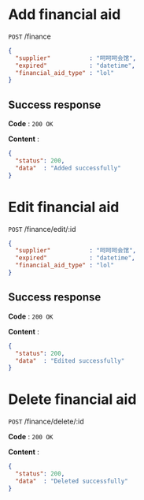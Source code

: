 # Add financial aid 

`POST` /finance

```json
{
  "supplier"           : "呵呵呵会馆",
  "expired"            : "datetime",
  "financial_aid_type" : "lol"
}
```

## Success response

**Code** : `200 OK`

**Content** :

```json
{
  "status": 200,
  "data"  : "Added successfully"
}
```


# Edit financial aid

`POST` /finance/edit/:id

```json
{
  "supplier"           : "呵呵呵会馆",
  "expired"            : "datetime",
  "financial_aid_type" : "lol"
}
```

## Success response 

**Code** : `200 OK`

**Content** :

```json
{
  "status": 200,
  "data"  : "Edited successfully"
}
```

# Delete financial aid

`POST` /finance/delete/:id

**Code** : `200 OK`

**Content** :

```json
{
  "status": 200,
  "data"  : "Deleted successfully"
}
```